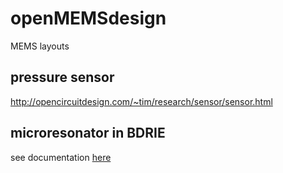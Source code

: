 # openMEMSdesign
MEMS layouts

## pressure sensor
http://opencircuitdesign.com/~tim/research/sensor/sensor.html

## microresonator in BDRIE
see documentation [here](microresonator_in_BDRIE/readme.txt)

